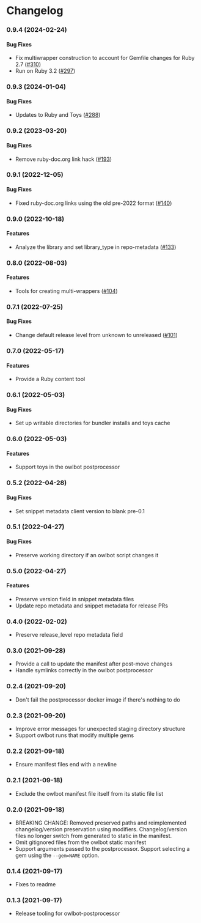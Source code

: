 # Changelog

### 0.9.4 (2024-02-24)

#### Bug Fixes

* Fix multiwrapper construction to account for Gemfile changes for Ruby 2.7 ([#310](https://github.com/googleapis/ruby-common-tools/issues/310)) 
* Run on Ruby 3.2 ([#297](https://github.com/googleapis/ruby-common-tools/issues/297)) 

### 0.9.3 (2024-01-04)

#### Bug Fixes

* Updates to Ruby and Toys ([#288](https://github.com/googleapis/ruby-common-tools/issues/288)) 

### 0.9.2 (2023-03-20)

#### Bug Fixes

* Remove ruby-doc.org link hack ([#193](https://github.com/googleapis/ruby-common-tools/issues/193)) 

### 0.9.1 (2022-12-05)

#### Bug Fixes

* Fixed ruby-doc.org links using the old pre-2022 format ([#140](https://github.com/googleapis/ruby-common-tools/issues/140)) 

### 0.9.0 (2022-10-18)

#### Features

* Analyze the library and set library_type in repo-metadata ([#133](https://github.com/googleapis/ruby-common-tools/issues/133)) 

### 0.8.0 (2022-08-03)

#### Features

* Tools for creating multi-wrappers ([#104](https://github.com/googleapis/ruby-common-tools/issues/104)) 

### 0.7.1 (2022-07-25)

#### Bug Fixes

* Change default release level from unknown to unreleased ([#101](https://github.com/googleapis/ruby-common-tools/issues/101)) 

### 0.7.0 (2022-05-17)

#### Features

* Provide a Ruby content tool

### 0.6.1 (2022-05-03)

#### Bug Fixes

* Set up writable directories for bundler installs and toys cache

### 0.6.0 (2022-05-03)

#### Features

* Support toys in the owlbot postprocessor

### 0.5.2 (2022-04-28)

#### Bug Fixes

* Set snippet metadata client version to blank pre-0.1

### 0.5.1 (2022-04-27)

#### Bug Fixes

* Preserve working directory if an owlbot script changes it

### 0.5.0 (2022-04-27)

#### Features

* Preserve version field in snippet metadata files
* Update repo metadata and snippet metadata for release PRs

### 0.4.0 (2022-02-02)

* Preserve release_level repo metadata field

### 0.3.0 (2021-09-28)

* Provide a call to update the manifest after post-move changes
* Handle symlinks correctly in the owlbot postprocessor

### 0.2.4 (2021-09-20)

* Don't fail the postprocessor docker image if there's nothing to do

### 0.2.3 (2021-09-20)

* Improve error messages for unexpected staging directory structure
* Support owlbot runs that modify multiple gems

### 0.2.2 (2021-09-18)

* Ensure manifest files end with a newline

### 0.2.1 (2021-09-18)

* Exclude the owlbot manifest file itself from its static file list

### 0.2.0 (2021-09-18)

* BREAKING CHANGE: Removed preserved paths and reimplemented changelog/version preservation using modifiers. Changelog/version files no longer switch from generated to static in the manifest.
* Omit gitignored files from the owlbot static manifest
* Support arguments passed to the postprocessor. Support selecting a gem using the `--gem=NAME` option.

### 0.1.4 (2021-09-17)

* Fixes to readme

### 0.1.3 (2021-09-17)

* Release tooling for owlbot-postprocessor
